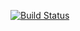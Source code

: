 [![Build Status](https://travis-ci.org/DonHari/SpringTask2.svg?branch=master)](https://travis-ci.org/DonHari/SpringTask2)
